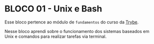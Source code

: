 # BLOCO 01 - Unix e Bash

Esse bloco pertence ao módulo de `fundamentos` do curso da [Trybe](https://www.betrybe.com/). 

Nesse bloco aprendi sobre o funcionamento dos sistemas baseados em Unix e comandos para realizar tarefas via terminal.